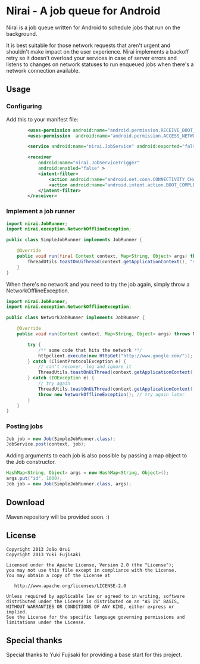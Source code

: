 Nirai - A job queue for Android
===============================

Nirai is a job queue written for Android to schedule jobs that run on the background.

It is best suitable for those network requests that aren't urgent and shouldn't make impact on the user experience. Nirai implements a backoff retry so it doesn't overload your services in case of server errors and listens to changes on network statuses to run enqueued jobs when there's a network connection available.

Usage
-----

### Configuring

Add this to your manifest file:

```xml
        <uses-permission android:name="android.permission.RECEIVE_BOOT_COMPLETED" />
        <uses-permission  android:name="android.permission.ACCESS_NETWORK_STATE" />

        <service android:name="nirai.JobService" android:exported="false" />

        <receiver
            android:name="nirai.JobServiceTrigger"
            android:enabled="false" >
            <intent-filter>
                <action android:name="android.net.conn.CONNECTIVITY_CHANGE" />
                <action android:name="android.intent.action.BOOT_COMPLETED" />
            </intent-filter>
        </receiver>
```

### Implement a job runner


```java
import nirai.JobRunner;
import nirai.exception.NetworkOfflineException;

public class SimpleJobRunner implements JobRunner {

    @Override
    public void run(final Context context, Map<String, Object> args) throws NetworkOfflineException {
        ThreadUtils.toastOnUiThread(context.getApplicationContext(), "simple job run! ;)", Toast.LENGTH_SHORT);
    }
}
```

When there's no network and you need to try the job again, simply throw a NetworkOfflineException.

```java
import nirai.JobRunner;
import nirai.exception.NetworkOfflineException;

public class NetworkJobRunner implements JobRunner {

    @Override
    public void run(Context context, Map<String, Object> args) throws NetworkOfflineException {

        try {
            /** some code that hits the network **/
            httpclient.execute(new HttpGet("http://www.google.com/"));
        } catch (ClientProtocolException e) {
            // can't recover, log and ignore it
            ThreadUtils.toastOnUiThread(context.getApplicationContext(), "network job ended with an unrecoverable error", Toast.LENGTH_SHORT);
        } catch (IOException e) {
            // try again
            ThreadUtils.toastOnUiThread(context.getApplicationContext(), "network job enqueued for later", Toast.LENGTH_SHORT);
            throw new NetworkOfflineException(); // try again later
        }
    }
}
```

### Posting jobs

```java
Job job = new Job(SimpleJobRunner.class);
JobService.post(context, job);
```

Adding arguments to each job is also possible by passing a map object to the Job constructor.

```java
HashMap<String, Object> args = new HashMap<String, Object>();
args.put("id", 1000);
Job job = new Job(SimpleJobRunner.class, args);
```

Download
--------

Maven repository will be provided soon. :)


License
-------

    Copyright 2013 João Orui
    Copyright 2013 Yuki Fujisaki

    Licensed under the Apache License, Version 2.0 (the "License");
    you may not use this file except in compliance with the License.
    You may obtain a copy of the License at

       http://www.apache.org/licenses/LICENSE-2.0

    Unless required by applicable law or agreed to in writing, software
    distributed under the License is distributed on an "AS IS" BASIS,
    WITHOUT WARRANTIES OR CONDITIONS OF ANY KIND, either express or implied.
    See the License for the specific language governing permissions and
    limitations under the License.



Special thanks
--------------

Special thanks to Yuki Fujisaki for providing a base start for this project.
